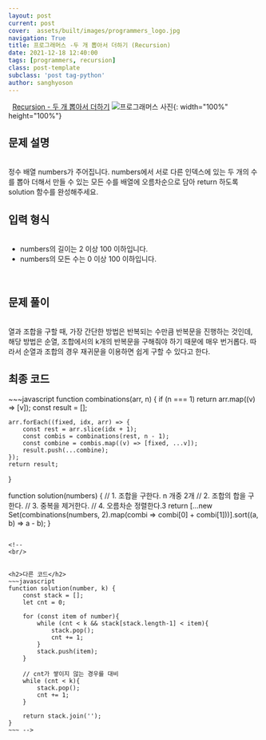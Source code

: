 ```yaml
---
layout: post
current: post
cover:  assets/built/images/programmers_logo.jpg
navigation: True
title: 프로그래머스 -두 개 뽑아서 더하기 (Recursion)
date: 2021-12-18 12:40:00
tags: [programmers, recursion]
class: post-template
subclass: 'post tag-python'
author: sanghyoson
---
```

<i class="fa fa-search">&nbsp;</i> 
<a href='https://programmers.co.kr/learn/courses/30/lessons/68644?language=javascript'> Recursion - 두 개 뽑아서 더하기</a>
![프로그래머스 사진](../assets/built/images/programmers_logo.jpg){: width="100%" height="100%"}

<h2>문제 설명</h2>
<br/>
정수 배열 numbers가 주어집니다. numbers에서 서로 다른 인덱스에 있는 두 개의 수를 뽑아 더해서 만들 수 있는 모든 수를 배열에 오름차순으로 담아 return 하도록 solution 함수를 완성해주세요.
<br/>

<h2>입력 형식</h2>
<ul class = 'data-contents'>
<br/>
<li>numbers의 길이는 2 이상 100 이하입니다.</li>
<li>numbers의 모든 수는 0 이상 100 이하입니다.</li>
</ul>
<br/>

<!-- <h2>출력 형식</h2>
<ul class = 'data-contents'>
<br/>
<li>solution 함수에서는 로그 데이터 lines 배열에 대해 초당 최대 처리량을 리턴한다.</li>
</ul>
<br/> -->

<h2>문제 풀이</h2>
<br/>
열과 조합을 구할 때, 가장 간단한 방법은 반복되는 수만큼 반복문을 진행하는 것인데, 해당 방법은 순열, 조합에서의 k개의 반복문을 구해줘야 하기 때문에 매우 번거롭다. 따라서 순열과 조합의 경우 재귀문을 이용하면 쉽게 구할 수 있다고 한다.
<!-- <ol class = 'data-contents'>
    <li>1. number의 맨 앞의 자리의 수를 임시로 데이터를 저장하는 stack에 저장한다.</li>
    <li>2. stack 데이터와 number의 다음 자리수를 비교하는데, stack 내의 데이터가 작으면 이를 제거하고 카운트를 증가시키고 그렇지 않으면 stack에 그 number의 그 다음자리를 저장한다.</li>
    <li>3. 위를 반복하여, 카운터가 k와 같으면 알고리즘을 종료하고 stack과 남은 number를 이어붙여 return한다.</li>
</ol>
<br/>
    JS에서는 제공하지 않는 큐를 사용하였는데, deque를 사용하는 것이 번거로워 reverse()한 후, pop()을 사용하였다. -->

<!-- <h4>풀이과정 - 문자열로부터 시작, 종료 시간 파싱하기</h4>
<br/>
문자열로부터 원하는 숫자를 뽑아내는 파싱 과정 통해서 각 로그 데이터의 시작, 종료 시간을 구하는 것은 간단하다. 종료 시간에서 데이터 처리 시간을 빼면 시작 시간을 구할 수 있다. 다만, 해당 문제에서의 **핵심은 기본 환산단위를 ms로 변경**하는 과정인 것 같다.
문제 자체를 해결함에 있어서는 ms로의 환산이 크게 중요하지 않지만, 소수점으로 인해서 연산 중 오차가 발생하는 것을 확인하였다. (소수점 연산 속도 차이도 있을 것 같다.)  -->

<!-- <h4>풀이과정 2 - 시간 포인트(시작, 종료시간)에서 오버랩되는 데이터의 수 카운트하기</h4>
<br/>
초기 접근 방법은 1초간의 윈도우를 슬라이딩하며 각 윈도우에서 오버랩되는 데이터 수를 카운트하는 방법이었다. 해당 방법으로 원하는 결과를 얻을 수는 있지만, 효율성 측면에서 매우 떨어진다. 해당 **문제의 기본 시간 단위는 ms**이므로, 1초 동안 슬라이딩을 진행하여도 최소 1000번의 알고리즘이 진행되게 되고, 오버랩되는 카운터를 고려한다면 알고리즘 진행 시간은 더욱 늘어난다. 제안한 알고리즘의 **요청량이 변화하는 시점은 로그의 시작점, 종료점** 뿐이라는 점을 이용한다. 요청량이 변화는 전체 로그에서 시작, 종료점에서만 발생하므로, 해당 지점에서의 최대 요청량을 구하면, 전체 로그의 최대 요청량을 구할 수 있다. 따라서, 전체 시간을 슬라이딩 시키지 않고, 로그 시작, 종료점에서만 진행하여 구하였다.
<br/> -->
<br/>


<h2>최종 코드</h2>
~~~javascript
function combinations(arr, n) {
    if (n === 1) return arr.map((v) => [v]);
    const result = [];

    arr.forEach((fixed, idx, arr) => {
        const rest = arr.slice(idx + 1);
        const combis = combinations(rest, n - 1);
        const combine = combis.map((v) => [fixed, ...v]);
        result.push(...combine);
    });
    return result;
}

function solution(numbers) {
  // 1. 조합을 구한다. n 개중 2개
  // 2. 조합의 합을 구한다.
  // 3. 중복을 제거한다.
  // 4. 오름차순 정렬한다.3
  return [...new Set(combinations(numbers, 2).map(combi => combi[0] + combi[1]))].sort((a, b) => a - b);
}
~~~

<!-- 
<br/>


<h2>다른 코드</h2>
~~~javascript
function solution(number, k) {
    const stack = [];
    let cnt = 0;
    
    for (const item of number){
        while (cnt < k && stack[stack.length-1] < item){
            stack.pop();
            cnt += 1;
        }
        stack.push(item);
    }
    
    // cnt가 쌓이지 않는 경우를 대비
    while (cnt < k){
        stack.pop();
        cnt += 1;
    }
    
    return stack.join('');
}
~~~ -->
